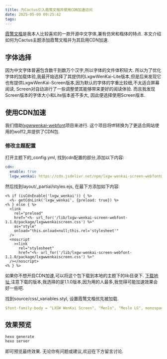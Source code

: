 ```yaml
---
title: 为Cactus引入霞鹜文楷并使用CDN加速访问
date: 2025-05-09 09:25:42
tags:
---
```


[霞鹜文楷](https://github.com/lxgw/LxgwWenKai)是我本人比较喜欢的一款开源中文字体,兼有仿宋和楷体的特点.
本文介绍如何为Cactus主题添加霞鹜文楷并为其启用CDN加速.

## 字体选择

因为中文字体普遍包含数千到数万个汉字,所以字体的文件体积较大. 所以为了优化字体的加载体验,我最开始选择了其提供的LxgwWenKai-Lite版本,但是后来发现它也有提供LxgwWenKai-Screen版本,因为默认的字体的字重比较细,不太适合屏幕阅读, Screen对自动进行了一些调整使其能够带来更好的阅读体验. 而且我发现Screen版本的字体大小和Lite版本差不多大, 因此便选择使用Screen版本.

## 使用CDN加速

我们借助[lxgwwenkai-webfont](https://github.com/chawyehsu/lxgw-wenkai-webfont)项目来进行. 这个项目将tff转换为了更适合网站使用的woff2,并提供了CDN包.

### 修改主题配置

打开主题下的\_config.yml, 找到cdn配置的部分,添加以下内容:

```yml
cdn:
  enable: true
  lxgw_wenkai: https://cdn.jsdelivr.net/npm/lxgw-wenkai-screen-webfont@1.1.0/lxgwwenkaiscreen.css
```

然后找到layout/\_partial/styles.ejs, 在最下方添加如下内容:

```ejs
<% if (isCdnEnable('lxgw_wenkai')) { %>
  <%- getCdnLink('lxgw_wenkai', {preload: true}) %>
<% } else { %>
  <link
    rel="preload"
    href="<%- url_for('/lib/lxgw-wenkai-screen-webfont-1.1.0/package/lxgwwenkaiscreen.css') %>"
    as="style"
    onload="this.onload=null;this.rel='stylesheet'"
  />
  <noscript
    ><link
      rel="stylesheet"
      href="<%- url_for('/lib/lxgw-wenkai-screen-webfont-1.1.0/package/lxgwwenkaiscreen.css') %>"
  /></noscript>
<% } %>
```

如果你不想开启CDN加速,可以将这个包下载到本地的主题下的lib目录下. [下载地址](https://www.jsdelivr.com/package/npm/lxgw-wenkai-screen-webfont),注意下载的版本,我选择的是1.1.0版本,因为用的人最多,我觉得可能加速效果会好一些吧.

找到source/css/\_variables.styl, 设置霞鹜文楷优先被加载.

```yml
$font-family-body = "LXGW WenKai Screen", "Menlo", "Meslo LG", monospace
```

## 效果预览

```bash
hexo generate
hexo server
```

即可预览最终效果. 无论你有问题或建议,欢迎在下方留言讨论.
